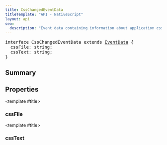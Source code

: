 ```yaml
---
title: CssChangedEventData
titleTemplate: "API - NativeScript"
layout: api
seo:
  description: "Event data containing information about application css change."
---
```


<!-- This page is auto generated, do not edit manually. -->
<!-- Run "yarn generate:api-docs" to regenerate -->

<script setup lang="ts">
  import { provide } from "vue";
  import API_DATA from "./CssChangedEventData.data.json";
  
  provide('API_DATA', API_DATA);
</script>

<APIRefHierarchy v-once />

<pre class="[&_a]:text-green-400">interface CssChangedEventData extends <a href="/api/interface/EventData">EventData</a> {
  cssFile: string;
  cssText: string;
}</pre>

<APIRefComment commentBase64="eyJibG9ja1RhZ3MiOltdLCJtb2RpZmllclRhZ3MiOnt9LCJzdW1tYXJ5IjpbeyJraW5kIjoidGV4dCIsInRleHQiOiJFdmVudCBkYXRhIGNvbnRhaW5pbmcgaW5mb3JtYXRpb24gYWJvdXQgYXBwbGljYXRpb24gY3NzIGNoYW5nZS4ifV19" v-once />

## <Heading ignore>Summary</Heading>

<APIRefSummary v-once />

## Properties

<div class="isOptional">

<APIRef for="1098" v-once>

<template #title>

### cssFile

</template>

</APIRef>

</div>

<div class="isOptional">

<APIRef for="1099" v-once>

<template #title>

### cssText

</template>

</APIRef>

</div>
